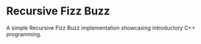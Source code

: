 # Recursive Fizz Buzz
A simple Recursive Fizz Buzz implementation showcasing introductory C++ programming.